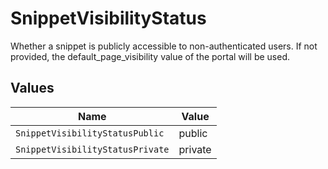 # SnippetVisibilityStatus

Whether a snippet is publicly accessible to non-authenticated users.
If not provided, the default_page_visibility value of the portal will be used.



## Values

| Name                             | Value                            |
| -------------------------------- | -------------------------------- |
| `SnippetVisibilityStatusPublic`  | public                           |
| `SnippetVisibilityStatusPrivate` | private                          |